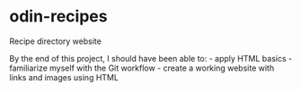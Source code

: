 # odin-recipes
Recipe directory website

By the end of this project, I should have been able to:
    - apply HTML basics
    - familiarize myself with the Git workflow
    - create a working website with links and images using HTML